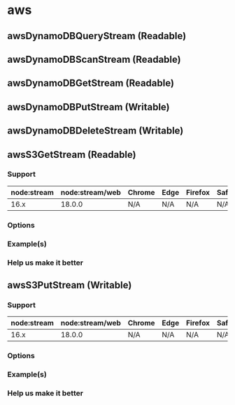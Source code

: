 # aws


## awsDynamoDBQueryStream (Readable)
## awsDynamoDBScanStream (Readable)
## awsDynamoDBGetStream (Readable)
## awsDynamoDBPutStream (Writable)
## awsDynamoDBDeleteStream (Writable)

<a id="awsS3GetStream"></a>

## awsS3GetStream (Readable)

### Support

| node:stream | node:stream/web | Chrome | Edge | Firefox | Safari | Comments |
| ----------- | --------------- | ------ | ---- | ------- | ------ | -------- |
| 16.x        | 18.0.0          | N/A    | N/A  | N/A     | N/A    |          |

### Options

### Example(s)

### Help us make it better

<a id="awsS3PutStream"></a>
## awsS3PutStream (Writable)

### Support

| node:stream | node:stream/web | Chrome | Edge | Firefox | Safari | Comments |
| ----------- | --------------- | ------ | ---- | ------- | ------ | -------- |
| 16.x        | 18.0.0          | N/A    | N/A  | N/A     | N/A    |          |

### Options

### Example(s)

### Help us make it better





